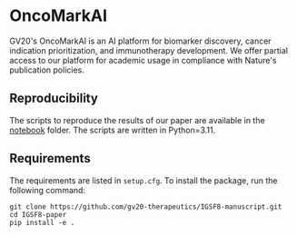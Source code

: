 OncoMarkAI
===========================================================

GV20's OncoMarkAI is an AI platform for biomarker discovery, cancer indication prioritization, and immunotherapy development. We offer partial access to our platform for academic usage in compliance with Nature's publication policies.

Reproducibility
--------------------

The scripts to reproduce the results of our paper are available in the [notebook](../) folder. The scripts are written in Python=3.11.

Requirements
--------------------
The requirements are listed in `setup.cfg`. To install the package, run the following command:
    
    git clone https://github.com/gv20-therapeutics/IGSF8-manuscript.git
    cd IGSF8-paper
    pip install -e .
    